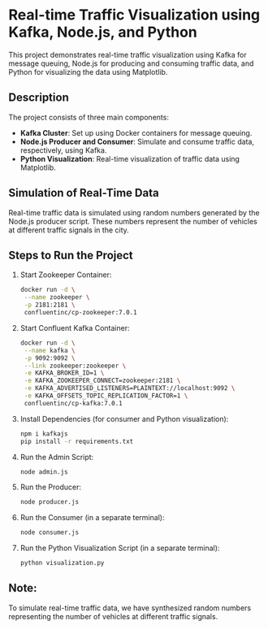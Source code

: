 # Real-time Traffic Visualization using Kafka, Node.js, and Python

This project demonstrates real-time traffic visualization using Kafka for message queuing, Node.js for producing and consuming traffic data, and Python for visualizing the data using Matplotlib.

## Description

The project consists of three main components:
- **Kafka Cluster**: Set up using Docker containers for message queuing.
- **Node.js Producer and Consumer**: Simulate and consume traffic data, respectively, using Kafka.
- **Python Visualization**: Real-time visualization of traffic data using Matplotlib.

## Simulation of Real-Time Data

Real-time traffic data is simulated using random numbers generated by the Node.js producer script. These numbers represent the number of vehicles at different traffic signals in the city.

## Steps to Run the Project

1. Start Zookeeper Container:
   
   ```sh
   docker run -d \
    --name zookeeper \
    -p 2181:2181 \
    confluentinc/cp-zookeeper:7.0.1

   ```

2. Start Confluent Kafka Container:
  
   ```sh
   docker run -d \
    --name kafka \
    -p 9092:9092 \
    --link zookeeper:zookeeper \
    -e KAFKA_BROKER_ID=1 \
    -e KAFKA_ZOOKEEPER_CONNECT=zookeeper:2181 \
    -e KAFKA_ADVERTISED_LISTENERS=PLAINTEXT://localhost:9092 \
    -e KAFKA_OFFSETS_TOPIC_REPLICATION_FACTOR=1 \
    confluentinc/cp-kafka:7.0.1

   ```
   
3. Install Dependencies (for consumer and Python visualization):
  
   ```sh
   npm i kafkajs
   pip install -r requirements.txt

   ```
   
4. Run the Admin Script:
  
   ```sh
   node admin.js

   ```
   
5. Run the Producer:
  
   ```sh
   node producer.js

   ```
   
6. Run the Consumer (in a separate terminal):
  
   ```sh
   node consumer.js

   ```
   
7. Run the Python Visualization Script (in a separate terminal):
  
   ```sh
   python visualization.py

   ```

## Note:

To simulate real-time traffic data, we have synthesized random numbers representing the number of vehicles at different traffic signals.
